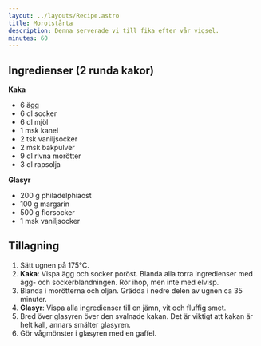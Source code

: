 ```yaml
---
layout: ../layouts/Recipe.astro
title: Morotstårta
description: Denna serverade vi till fika efter vår vigsel.
minutes: 60
---
```


## Ingredienser (2 runda kakor)

**Kaka**

- 6 ägg
- 6 dl socker
- 6 dl mjöl
- 1 msk kanel
- 2 tsk vaniljsocker
- 2 msk bakpulver
- 9 dl rivna morötter
- 3 dl rapsolja

**Glasyr**

- 200 g philadelphiaost
- 100 g margarin
- 500 g florsocker
- 1 msk vaniljsocker

## Tillagning

1. Sätt ugnen på 175°C.
1. **Kaka**: Vispa ägg och socker poröst. Blanda alla torra ingredienser med ägg-
   och sockerblandningen. Rör ihop, men inte med elvisp.
1. Blanda i morötterna och oljan. Grädda i nedre delen av ugnen ca 35 minuter.
1. **Glasyr**: Vispa alla ingredienser till en jämn, vit och fluffig smet.
1. Bred över glasyren över den svalnade kakan. Det är viktigt att kakan är helt
   kall, annars smälter glasyren.
1. Gör vågmönster i glasyren med en gaffel.
